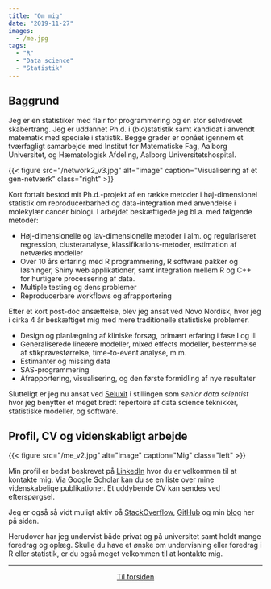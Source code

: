 ```yaml
---
title: "Om mig"
date: "2019-11-27"
images:
  - /me.jpg
tags:
  - "R"
  - "Data science"
  - "Statistik"
---
```



## Baggrund 

Jeg er en statistiker med flair for programmering og en stor selvdrevet skabertrang. Jeg er uddannet Ph.d. i (bio)statistik samt kandidat i anvendt matematik med speciale i statistik. Begge grader er opnået igennem et tværfagligt samarbejde med Institut for Matematiske Fag, Aalborg Universitet, og Hæmatologisk Afdeling, Aalborg Universitetshospital. 

{{< figure src="/network2_v3.jpg" alt="image" caption="Visualisering af et gen-netværk" class="right" >}}

Kort fortalt bestod mit Ph.d.-projekt af en række metoder i høj-dimensionel statistik om reproducerbarhed og data-integration med anvendelse i molekylær cancer biologi. I arbejdet beskæftigede jeg bl.a. med følgende metoder:

 * Høj-dimensionelle og lav-dimensionelle metoder i alm. og regulariseret regression, clusteranalyse, klassifikations-metoder, estimation af netværks modeller
 * Over 10 års erfaring med R programmering, R software pakker og løsninger, Shiny web applikationer, samt integration mellem R og C++ for hurtigere processering af data.
 * Multiple testing og dens problemer
 * Reproducerbare workflows og afrapportering

Efter et kort post-doc ansættelse, blev jeg ansat ved Novo Nordisk, hvor jeg i cirka 4 år beskæftiget mig med mere traditionelle statistiske problemer.

 * Design og planlægning af kliniske forsøg, primært erfaring i fase I og III
 * Generaliserede lineære modeller, mixed effects modeller, bestemmelse af stikprøvestørrelse, time-to-event analyse, m.m.
 * Estimanter og missing data
 * SAS-programmering
 * Afrapportering, visualisering, og den første formidling af nye resultater

Slutteligt er jeg nu ansat ved [Seluxit](http://seluxit.com) i stillingen som *senior data scientist* hvor jeg benytter et meget bredt repertoire af data science teknikker, statistiske modeller, og software.  


## Profil, CV og videnskabligt arbejde

{{< figure src="/me_v2.jpg" alt="image" caption="Mig" class="left" >}}

Min profil er bedst beskrevet på [LinkedIn](https://www.linkedin.com/in/aebilgrau) hvor du er velkommen til at kontakte mig. Via [Google Scholar](https://scholar.google.dk/citations?user=zQNl61YAAAAJ) kan du se en liste over mine videnskabelige publikationer. Et uddybende CV kan sendes ved efterspørgsel.

Jeg er også så vidt muligt aktiv på [StackOverflow](https://stackoverflow.com/users/1568306/anders-ellern-bilgrau), [GitHub](https://github.com/AEBilgrau) og min [blog](/posts/) her på siden.

Herudover har jeg undervist både privat og på universitet samt holdt mange foredrag og oplæg. Skulle du have et ønske om undervisning eller foredrag i R eller statistik, er du også meget velkommen til at kontakte mig. 

---

<p align="center">
<a href="/">Til forsiden</a>
</p>
